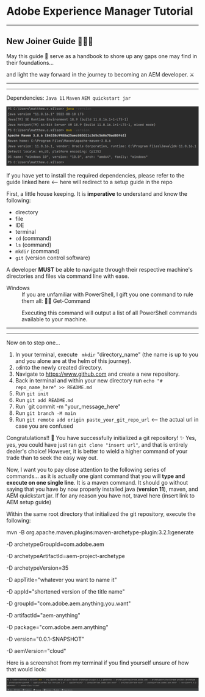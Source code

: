 # Adobe Experience Manager Tutorial
---
 New Joiner Guide 👨🏾‍💻 
--


May this guide 📖 serve as a handbook to shore up any gaps one may find in their foundations...  


and light the way forward in the journey to becoming an AEM developer. ⚔️

---
---

Dependencies: `Java 11` `Maven` `AEM quickstart jar`

![alt text](https://github.com/matthew-acn/aem_guide/blob/main/dependencies.png)

If you have yet to install the required dependencies, please refer to the guide linked here <-- here will redirect to a setup guide in the repo

First, a little house keeping. It is **imperative** to understand and know the following: 
* directory
* file
* IDE
* terminal
* `cd` (command)
* `ls` (command)
* `mkdir` (command)
* `git` (version control software)

A developer **MUST** be able to navigate through their respective machine's directories and files via command line with ease. 

<dl>
  <dt>Windows</dt> 
<dd>If you are unfamiliar with PowerShell, I gift you one command to rule them all: 💍🌋 Get-Command 
 
  Executing this command will output a list of all PowerShell commands available to your machine. </dd>
</dl>  


---
---

Now on to step one...

1. In your terminal, execute ` mkdir` "directory_name" (the name is up to you and you alone are at the helm of this journey).
2. `cd`into the newly created directory.
3. Navigate to https://www.github.com and create a new repository.
4. Back in terminal and within your new directory run `echo "# repo_name_here" >> README.md`
5. Run `git init`
6. Run `git add README.md`
7. Run `git commit -m "your_message_here"
8. Run `git branch -M main`
9. Run `git remote add origin paste_your_git_repo_url` <-- the actual url in case you are confused

Congratulations!! 🥳 You have successfully initialized a git repository! ✨ Yes, yes, you could have just ran `git clone "insert url"`, and that is entirely dealer's choice! However, it is better to wield a higher command of your trade than to seek the easy way out.


Now, I want you to pay close attention to the following series of commands... as it is actually one giant command that you will **type and execute on one single line**. It is a maven command. It should go without saying that you have by now properly installed java (**version 11**), maven, and AEM quickstart jar. If for any reason you have not, travel here (insert link to AEM setup guide)

Within the same root directory that initialized the git repository, execute the following:

mvn -B org.apache.maven.plugins:maven-archetype-plugin:3.2.1:generate 

-D archetypeGroupId=com.adobe.aem 

-D archetypeArtifactId=aem-project-archetype

-D archetypeVersion=35 

-D appTitle="whatever you want to name it" 

-D appId="shortened version of the title name"

-D groupId="com.adobe.aem.anything.you.want" 

-D artifactId="aem-anything"

-D package="com.adobe.aem.anything" 

-D version="0.0.1-SNAPSHOT"

-D aemVersion="cloud"


Here is a screenshot from my terminal if you find yourself unsure of how that would look:

![alt text](https://github.com/matthew-acn/aem_guide/blob/main/mvn%20com.png)




